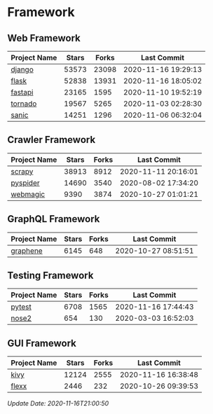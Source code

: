 # Framework

## Web Framework
| Project Name | Stars | Forks | Last Commit |
| ------------ | ----- | ----- | ----------- |
| [django](https://github.com/django/django) | 53573 | 23098 | 2020-11-16 19:29:13 |
| [flask](https://github.com/pallets/flask) | 52838 | 13931 | 2020-11-16 18:05:02 |
| [fastapi](https://github.com/tiangolo/fastapi) | 23165 | 1595 | 2020-11-10 19:52:19 |
| [tornado](https://github.com/tornadoweb/tornado) | 19567 | 5265 | 2020-11-03 02:28:30 |
| [sanic](https://github.com/huge-success/sanic) | 14251 | 1296 | 2020-11-06 06:32:04 |

## Crawler Framework
| Project Name | Stars | Forks | Last Commit |
| ------------ | ----- | ----- | ----------- |
| [scrapy](https://github.com/scrapy/scrapy) | 38913 | 8912 | 2020-11-11 20:16:01 |
| [pyspider](https://github.com/binux/pyspider) | 14690 | 3540 | 2020-08-02 17:34:20 |
| [webmagic](https://github.com/code4craft/webmagic) | 9390 | 3874 | 2020-10-27 01:01:21 |

## GraphQL Framework
| Project Name | Stars | Forks | Last Commit |
| ------------ | ----- | ----- | ----------- |
| [graphene](https://github.com/graphql-python/graphene) | 6145 | 648 | 2020-10-27 08:51:51 |

## Testing Framework
| Project Name | Stars | Forks | Last Commit |
| ------------ | ----- | ----- | ----------- |
| [pytest](https://github.com/pytest-dev/pytest) | 6708 | 1565 | 2020-11-16 17:44:43 |
| [nose2](https://github.com/nose-devs/nose2) | 654 | 130 | 2020-03-03 16:52:03 |

## GUI Framework
| Project Name | Stars | Forks | Last Commit |
| ------------ | ----- | ----- | ----------- |
| [kivy](https://github.com/kivy/kivy) | 12124 | 2555 | 2020-11-16 16:38:48 |
| [flexx](https://github.com/flexxui/flexx) | 2446 | 232 | 2020-10-26 09:39:53 |

*Update Date: 2020-11-16T21:00:50*